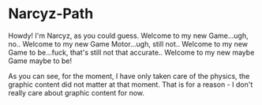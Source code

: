 # Narcyz-Path

Howdy! I'm Narcyz, as you could guess. 
Welcome to my new Game...ugh, no..
Welcome to my new Game Motor...ugh, still not..
Welcome to my new Game to be...fuck, that's still not that accurate..
Welcome to my new maybe Game maybe to be!

As you can see, for the moment, I have only taken care of the physics, the graphic content did not matter at that moment.
That is for a reason - I don't really care about graphic content for now. 